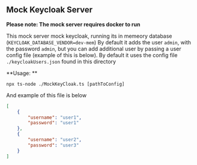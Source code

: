 Mock Keycloak Server
---------------------

**Please note: The mock server requires docker to run**

This mock server mock keycloak, running its in memeory database (`KEYCLOAK_DATABASE_VENDOR=dev-mem`)
By default it adds the user `admin`, with the password `admin`, but you can add additional user by passing a 
user config file (example of this is below).
By default it uses the config file `./keycloakUsers.json` found in this directory

**Usage: **

`npx ts-node ./MockKeyCloak.ts [pathToConfig]`

And example of this file is below 

```json 
[
    {
        "username": "user1",
        "password": "user1"
    },
    {
        "username": "user2",
        "password": "user3"
    }
]
```

